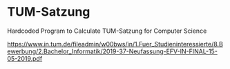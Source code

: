 # TUM-Satzung

Hardcoded Program to Calculate TUM-Satzung for Computer Science

https://www.in.tum.de/fileadmin/w00bws/in/1.Fuer_Studieninteressierte/8.Bewerbung/2.Bachelor_Informatik/2019-37-Neufassung-EFV-IN-FINAL-15-05-2019.pdf
